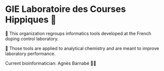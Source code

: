 # GIE Laboratoire des Courses Hippiques :racehorse:

📌 This organization regroups informatics tools developed at the French doping control laboratory.

🚀 Those tools are applied to analytical chemistry and are meant to improve laboratory performance.

Current bioinformatician: Agnès Barnabé 🙋‍♀
<!--

**Here are some ideas to get you started:**

🙋‍♀️ A short introduction - what is your organization all about?
🌈 Contribution guidelines - how can the community get involved?
👩‍💻 Useful resources - where can the community find your docs? Is there anything else the community should know?
🍿 Fun facts - what does your team eat for breakfast?
🧙 Remember, you can do mighty things with the power of [Markdown](https://docs.github.com/github/writing-on-github/getting-started-with-writing-and-formatting-on-github/basic-writing-and-formatting-syntax)
-->
